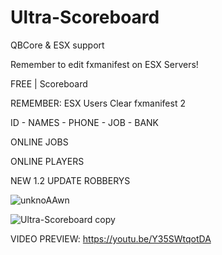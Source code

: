 # Ultra-Scoreboard

QBCore & ESX support

Remember to edit fxmanifest on ESX Servers!

FREE | Scoreboard

REMEMBER: ESX Users Clear fxmanifest 2
 
ID - NAMES - PHONE - JOB - BANK

ONLINE JOBS

ONLINE PLAYERS

NEW 1.2 UPDATE ROBBERYS

![unknoAAwn](https://user-images.githubusercontent.com/86611932/192689145-d85d967e-447b-4ad6-bf76-ccc7b8599a64.png)
 
![Ultra-Scoreboard copy](https://user-images.githubusercontent.com/86611932/192123208-45075f71-9d85-4747-9223-b7de1d9941e9.png)


VIDEO PREVIEW:
https://youtu.be/Y35SWtqotDA

